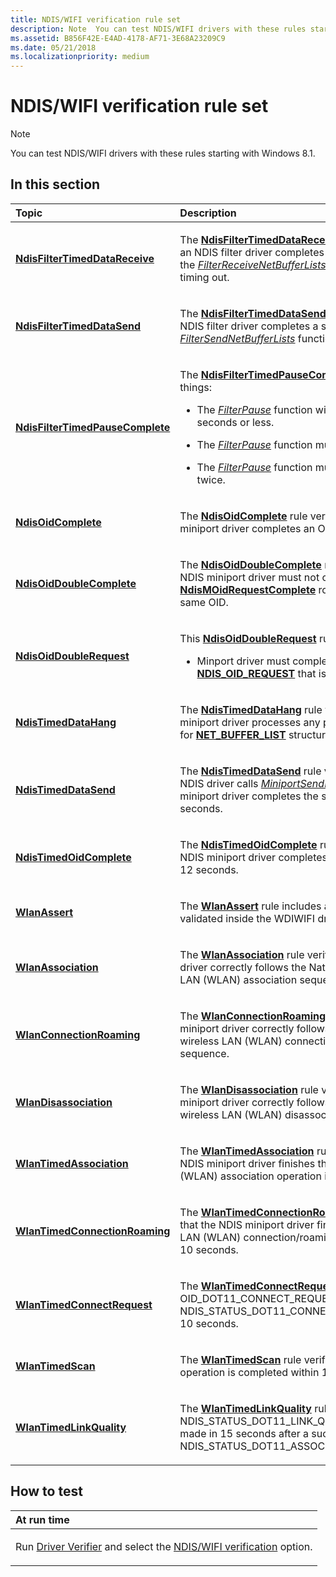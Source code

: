```yaml
---
title: NDIS/WIFI verification rule set
description: Note  You can test NDIS/WIFI drivers with these rules starting with Windows 8.1. .
ms.assetid: B856F42E-E4AD-4178-AF71-3E68A23209C9
ms.date: 05/21/2018
ms.localizationpriority: medium
---
```


# NDIS/WIFI verification rule set


> [!NOTE]
> You can test NDIS/WIFI drivers with these rules starting with Windows 8.1.

 

## In this section


<table>
<colgroup>
<col width="50%" />
<col width="50%" />
</colgroup>
<thead>
<tr class="header">
<th align="left">Topic</th>
<th align="left">Description</th>
</tr>
</thead>
<tbody>
<tr class="odd">
<td align="left"><p><a href="ndisfiltertimeddatareceive.md" data-raw-source="[&lt;strong&gt;NdisFilterTimedDataReceive&lt;/strong&gt;](ndisfiltertimeddatareceive.md)"><strong>NdisFilterTimedDataReceive</strong></a></p></td>
<td align="left"><p>The <a href="ndisfiltertimeddatareceive.md" data-raw-source="[&lt;strong&gt;NdisFilterTimedDataReceive&lt;/strong&gt;](ndisfiltertimeddatareceive.md)"><strong>NdisFilterTimedDataReceive</strong></a> rule verifies that an NDIS filter driver completes a receive request by the <a href="/windows-hardware/drivers/ddi/ndis/nc-ndis-filter_receive_net_buffer_lists" data-raw-source="[&lt;em&gt;FilterReceiveNetBufferLists&lt;/em&gt;](/windows-hardware/drivers/ddi/ndis/nc-ndis-filter_receive_net_buffer_lists)"><em>FilterReceiveNetBufferLists</em></a> function before timing out.</p></td>
</tr>
<tr class="even">
<td align="left"><p><a href="ndisfiltertimeddatasend.md" data-raw-source="[&lt;strong&gt;NdisFilterTimedDataSend&lt;/strong&gt;](ndisfiltertimeddatasend.md)"><strong>NdisFilterTimedDataSend</strong></a></p></td>
<td align="left"><p>The <a href="ndisfiltertimeddatasend.md" data-raw-source="[&lt;strong&gt;NdisFilterTimedDataSend&lt;/strong&gt;](ndisfiltertimeddatasend.md)"><strong>NdisFilterTimedDataSend</strong></a> rule verifies that an NDIS filter driver completes a send request by the <a href="/windows-hardware/drivers/ddi/ndis/nc-ndis-filter_send_net_buffer_lists" data-raw-source="[&lt;em&gt;FilterSendNetBufferLists&lt;/em&gt;](/windows-hardware/drivers/ddi/ndis/nc-ndis-filter_send_net_buffer_lists)"><em>FilterSendNetBufferLists</em></a> function before timing out.</p></td>
</tr>
<tr class="odd">
<td align="left"><p><a href="ndisfiltertimedpausecomplete-.md" data-raw-source="[&lt;strong&gt;NdisFilterTimedPauseComplete&lt;/strong&gt;](ndisfiltertimedpausecomplete-.md)"><strong>NdisFilterTimedPauseComplete</strong></a></p></td>
<td align="left"><p>The <a href="ndisfiltertimedpausecomplete-.md" data-raw-source="[&lt;strong&gt;NdisFilterTimedPauseComplete&lt;/strong&gt;](ndisfiltertimedpausecomplete-.md)"><strong>NdisFilterTimedPauseComplete</strong></a> verifies three things:</p>
<ul>
<li><p>The <a href="/windows-hardware/drivers/ddi/ndis/nc-ndis-filter_pause" data-raw-source="[&lt;em&gt;FilterPause&lt;/em&gt;](/windows-hardware/drivers/ddi/ndis/nc-ndis-filter_pause)"><em>FilterPause</em></a> function will be completed in 10 seconds or less.</p></li>
<li><p>The <a href="/windows-hardware/drivers/ddi/ndis/nc-ndis-filter_pause" data-raw-source="[&lt;em&gt;FilterPause&lt;/em&gt;](/windows-hardware/drivers/ddi/ndis/nc-ndis-filter_pause)"><em>FilterPause</em></a> function must not fail.</p></li>
<li><p>The <a href="/windows-hardware/drivers/ddi/ndis/nc-ndis-filter_pause" data-raw-source="[&lt;em&gt;FilterPause&lt;/em&gt;](/windows-hardware/drivers/ddi/ndis/nc-ndis-filter_pause)"><em>FilterPause</em></a> function must not complete twice.</p></li>
</ul></td>
</tr>
<tr class="even">
<td align="left"><p><a href="ndis-ndisoidcomplete.md" data-raw-source="[&lt;strong&gt;NdisOidComplete&lt;/strong&gt;](ndis-ndisoidcomplete.md)"><strong>NdisOidComplete</strong></a></p></td>
<td align="left"><p>The <a href="ndis-ndisoidcomplete.md" data-raw-source="[&lt;strong&gt;NdisOidComplete&lt;/strong&gt;](ndis-ndisoidcomplete.md)"><strong>NdisOidComplete</strong></a> rule verifies that an NDIS miniport driver completes an OID correctly.</p></td>
</tr>
<tr class="odd">
<td align="left"><p><a href="ndis-ndisoiddoublecomplete.md" data-raw-source="[&lt;strong&gt;NdisOidDoubleComplete&lt;/strong&gt;](ndis-ndisoiddoublecomplete.md)"><strong>NdisOidDoubleComplete</strong></a></p></td>
<td align="left"><p>The <a href="ndis-ndisoiddoublecomplete.md" data-raw-source="[&lt;strong&gt;NdisOidDoubleComplete&lt;/strong&gt;](ndis-ndisoiddoublecomplete.md)"><strong>NdisOidDoubleComplete</strong></a> rule specifies that an NDIS miniport driver must not call the <a href="/windows-hardware/drivers/ddi/ndis/nf-ndis-ndismoidrequestcomplete" data-raw-source="[&lt;strong&gt;NdisMOidRequestComplete&lt;/strong&gt;](/windows-hardware/drivers/ddi/ndis/nf-ndis-ndismoidrequestcomplete)"><strong>NdisMOidRequestComplete</strong></a> routine twice for the same OID.</p></td>
</tr>
<tr class="even">
<td align="left"><p><a href="ndis-ndisoiddoublerequest.md" data-raw-source="[&lt;strong&gt;NdisOidDoubleRequest&lt;/strong&gt;](ndis-ndisoiddoublerequest.md)"><strong>NdisOidDoubleRequest</strong></a></p></td>
<td align="left"><p>This <a href="ndis-ndisoiddoublerequest.md" data-raw-source="[&lt;strong&gt;NdisOidDoubleRequest&lt;/strong&gt;](ndis-ndisoiddoublerequest.md)"><strong>NdisOidDoubleRequest</strong></a> rule verifies that:</p>
<ul>
<li><p>Minport driver must complete the <a href="/windows-hardware/drivers/ddi/ndis/ns-ndis-_ndis_oid_request" data-raw-source="[&lt;strong&gt;NDIS_OID_REQUEST&lt;/strong&gt;](/windows-hardware/drivers/ddi/ndis/ns-ndis-_ndis_oid_request)"><strong>NDIS_OID_REQUEST</strong></a> that is currently pending.</p></li>
</ul></td>
</tr>
<tr class="odd">
<td align="left"><p><a href="ndis-ndistimeddatahang.md" data-raw-source="[&lt;strong&gt;NdisTimedDataHang&lt;/strong&gt;](ndis-ndistimeddatahang.md)"><strong>NdisTimedDataHang</strong></a></p></td>
<td align="left"><p>The <a href="ndis-ndistimeddatahang.md" data-raw-source="[&lt;strong&gt;NdisTimedDataHang&lt;/strong&gt;](ndis-ndistimeddatahang.md)"><strong>NdisTimedDataHang</strong></a> rule verifies that an NDIS miniport driver processes any pending send requests for <a href="/windows-hardware/drivers/ddi/ndis/ns-ndis-_net_buffer_list" data-raw-source="[&lt;strong&gt;NET_BUFFER_LIST&lt;/strong&gt;](/windows-hardware/drivers/ddi/ndis/ns-ndis-_net_buffer_list)"><strong>NET_BUFFER_LIST</strong></a> structures within 22 seconds.</p></td>
</tr>
<tr class="even">
<td align="left"><p><a href="ndis-ndistimeddatasend.md" data-raw-source="[&lt;strong&gt;NdisTimedDataSend&lt;/strong&gt;](ndis-ndistimeddatasend.md)"><strong>NdisTimedDataSend</strong></a></p></td>
<td align="left"><p>The <a href="ndis-ndistimeddatasend.md" data-raw-source="[&lt;strong&gt;NdisTimedDataSend&lt;/strong&gt;](ndis-ndistimeddatasend.md)"><strong>NdisTimedDataSend</strong></a> rule verifies that when an NDIS driver calls <a href="/windows-hardware/drivers/ddi/ndis/nc-ndis-miniport_send_net_buffer_lists" data-raw-source="[&lt;em&gt;MiniportSendNetBufferLists&lt;/em&gt;](/windows-hardware/drivers/ddi/ndis/nc-ndis-miniport_send_net_buffer_lists)"><em>MiniportSendNetBufferLists</em></a>, the miniport driver completes the send request within 30 seconds.</p></td>
</tr>
<tr class="odd">
<td align="left"><p><a href="ndis-ndistimedoidcomplete.md" data-raw-source="[&lt;strong&gt;NdisTimedOidComplete&lt;/strong&gt;](ndis-ndistimedoidcomplete.md)"><strong>NdisTimedOidComplete</strong></a></p></td>
<td align="left"><p>The <a href="ndis-ndistimedoidcomplete.md" data-raw-source="[&lt;strong&gt;NdisTimedOidComplete&lt;/strong&gt;](ndis-ndistimedoidcomplete.md)"><strong>NdisTimedOidComplete</strong></a> rule specifies that the NDIS miniport driver completes an OID request within 12 seconds.</p></td>
</tr>
<tr class="even">
<td align="left"><p><a href="ndis-wlanassert.md" data-raw-source="[&lt;strong&gt;WlanAssert&lt;/strong&gt;](ndis-wlanassert.md)"><strong>WlanAssert</strong></a></p></td>
<td align="left"><p>The <a href="ndis-wlanassert.md" data-raw-source="[&lt;strong&gt;WlanAssociation&lt;/strong&gt;](ndis-wlanassert.md)"><strong>WlanAssert</strong></a> rule includes a set of checks validated inside the WDIWIFI driver.</p></td>
</tr>
<tr class="even">
<td align="left"><p><a href="ndis-wlanassociation.md" data-raw-source="[&lt;strong&gt;WlanAssociation&lt;/strong&gt;](ndis-wlanassociation.md)"><strong>WlanAssociation</strong></a></p></td>
<td align="left"><p>The <a href="ndis-wlanassociation.md" data-raw-source="[&lt;strong&gt;WlanAssociation&lt;/strong&gt;](ndis-wlanassociation.md)"><strong>WlanAssociation</strong></a> rule verifies the miniport driver correctly follows the Native 802.11 wireless LAN (WLAN) association sequence.</p></td>
</tr>
<tr class="odd">
<td align="left"><p><a href="ndis-wlanconnectionroaming.md" data-raw-source="[&lt;strong&gt;WlanConnectionRoaming&lt;/strong&gt;](ndis-wlanconnectionroaming.md)"><strong>WlanConnectionRoaming</strong></a></p></td>
<td align="left"><p>The <a href="ndis-wlanconnectionroaming.md" data-raw-source="[&lt;strong&gt;WlanConnectionRoaming&lt;/strong&gt;](ndis-wlanconnectionroaming.md)"><strong>WlanConnectionRoaming</strong></a> rule verifies the miniport driver correctly follows the Native 802.11 wireless LAN (WLAN) connection and roaming sequence.</p></td>
</tr>
<tr class="even">
<td align="left"><p><a href="ndis-wlandisassociation.md" data-raw-source="[&lt;strong&gt;WlanDisassociation&lt;/strong&gt;](ndis-wlandisassociation.md)"><strong>WlanDisassociation</strong></a></p></td>
<td align="left"><p>The <a href="ndis-wlandisassociation.md" data-raw-source="[&lt;strong&gt;WlanDisassociation&lt;/strong&gt;](ndis-wlandisassociation.md)"><strong>WlanDisassociation</strong></a> rule verifies that the miniport driver correctly follows the Native 802.11 wireless LAN (WLAN) disassociation sequence.</p></td>
</tr>
<tr class="odd">
<td align="left"><p><a href="ndis-wlantimedassociation.md" data-raw-source="[&lt;strong&gt;WlanTimedAssociation&lt;/strong&gt;](ndis-wlantimedassociation.md)"><strong>WlanTimedAssociation</strong></a></p></td>
<td align="left"><p>The <a href="ndis-wlantimedassociation.md" data-raw-source="[&lt;strong&gt;WlanTimedAssociation&lt;/strong&gt;](ndis-wlantimedassociation.md)"><strong>WlanTimedAssociation</strong></a> rule specifies that the NDIS miniport driver finishes the wireless LAN (WLAN) association operation in 10 seconds.</p></td>
</tr>
<tr class="even">
<td align="left"><p><a href="ndis-wlantimedconnectionroaming.md" data-raw-source="[&lt;strong&gt;WlanTimedConnectionRoaming&lt;/strong&gt;](ndis-wlantimedconnectionroaming.md)"><strong>WlanTimedConnectionRoaming</strong></a></p></td>
<td align="left"><p>The <a href="ndis-wlantimedconnectionroaming.md" data-raw-source="[&lt;strong&gt;WlanTimedConnectionRoaming&lt;/strong&gt;](ndis-wlantimedconnectionroaming.md)"><strong>WlanTimedConnectionRoaming</strong></a> rule specifies that the NDIS miniport driver finishes the wireless LAN (WLAN) connection/roaming operations within 10 seconds.</p></td>
</tr>
<tr class="odd">
<td align="left"><p><a href="ndis-wlantimedconnectrequest.md" data-raw-source="[&lt;strong&gt;WlanTimedConnectRequest&lt;/strong&gt;](ndis-wlantimedconnectrequest.md)"><strong>WlanTimedConnectRequest</strong></a></p></td>
<td align="left"><p>The <a href="ndis-wlantimedconnectrequest.md" data-raw-source="[&lt;strong&gt;WlanTimedConnectRequest&lt;/strong&gt;](ndis-wlantimedconnectrequest.md)"><strong>WlanTimedConnectRequest</strong></a> rule verifies that an OID_DOT11_CONNECT_REQUEST is followed by a NDIS_STATUS_DOT11_CONNECTION_START within 10 seconds.</p></td>
</tr>
<tr class="even">
<td align="left"><p><a href="ndis-wlantimedscan.md" data-raw-source="[&lt;strong&gt;WlanTimedScan&lt;/strong&gt;](ndis-wlantimedscan.md)"><strong>WlanTimedScan</strong></a></p></td>
<td align="left"><p>The <a href="ndis-wlantimedscan.md" data-raw-source="[&lt;strong&gt;WlanTimedScan&lt;/strong&gt;](ndis-wlantimedscan.md)"><strong>WlanTimedScan</strong></a> rule verifies that a WLAN scan operation is completed within 15 seconds.</p></td>
</tr>
<tr class="odd">
<td align="left"><p><a href="ndis-wlantimedlinkquality.md" data-raw-source="[&lt;strong&gt;WlanTimedLinkQuality&lt;/strong&gt;](ndis-wlantimedlinkquality.md)"><strong>WlanTimedLinkQuality</strong></a></p></td>
<td align="left"><p>The <a href="ndis-wlantimedlinkquality.md" data-raw-source="[&lt;strong&gt;WlanTimedLinkQuality&lt;/strong&gt;](ndis-wlantimedlinkquality.md)"><strong>WlanTimedLinkQuality</strong></a> rule specifies the NDIS_STATUS_DOT11_LINK_QUALITY indication is made in 15 seconds after a successful NDIS_STATUS_DOT11_ASSOCIATION_COMPLETION.</p></td>
</tr>
</tbody>
</table>

 

How to test
-----------

<table>
<colgroup>
<col width="100%" />
</colgroup>
<thead>
<tr class="header">
<th align="left">At run time</th>
</tr>
</thead>
<tbody>
<tr class="odd">
<td align="left"><p>Run <a href="/windows-hardware/drivers/devtest/driver-verifier" data-raw-source="[Driver Verifier](./driver-verifier.md)">Driver Verifier</a> and select the <a href="/windows-hardware/drivers/devtest/ndis-wifi-verification" data-raw-source="[NDIS/WIFI verification](./ndis-wifi-verification.md)">NDIS/WIFI verification</a> option.</p></td>
</tr>
</tbody>
</table>

 

